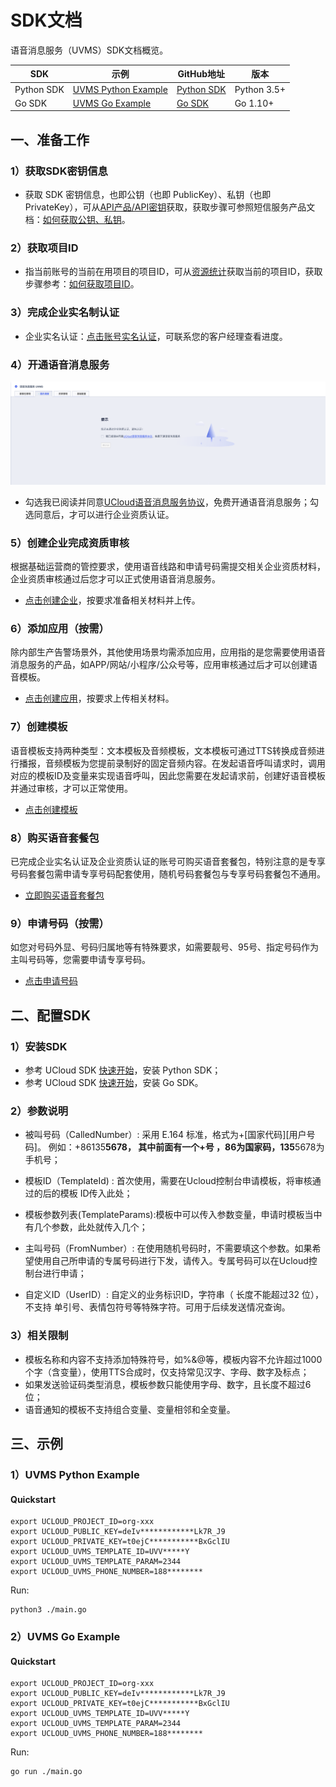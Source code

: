 <!--一下子提供一种思路，欢迎大家发挥 -->

# SDK文档

语音消息服务（UVMS）SDK文档概览。

|SDK|示例|GitHub地址|版本|
|---|------|--------|-----|
|Python SDK|[UVMS Python Example](#_1）uvms-python-example)|[Python SDK](https://github.com/ucloud/ucloud-sdk-python3)|Python 3.5+|
|Go SDK|[UVMS Go Example](#_2）uvms-go-example)|[Go SDK](https://github.com/ucloud/ucloud-sdk-go)|Go 1.10+|


## 一、准备工作

### 1）获取SDK密钥信息
* 获取 SDK 密钥信息，也即公钥（也即 PublicKey）、私钥（也即 PrivateKey），可从[API产品/API密钥](https://console.ucloud.cn/uaccount/api_manage)获取，获取步骤可参照短信服务产品文档：[如何获取公钥、私钥](https://docs.ucloud.cn/usms/faq/1109)。


### 2）获取项目ID
* 指当前账号的当前在用项目的项目ID，可从[资源统计](https://console.ucloud.cn/dashboard)获取当前的项目ID，获取步骤参考：[如何获取项目ID](https://docs.ucloud.cn/usms/faq/1109)。


### 3）完成企业实名制认证

* 企业实名认证：[点击账号实名认证](https://passport.ucloud.cn/login?service=https%3A%2F%2Fconsole.ucloud.cn%2Fuaccount%2Fauthentication#login)，可联系您的客户经理查看进度。


### 4）开通语音消息服务

![开通服务.png](images/开通服务.png)

* 勾选我已阅读并同意[UCloud语音消息服务协议](/uvms/introduction/agreement.md)，免费开通语音消息服务；勾选同意后，才可以进行企业资质认证。


### 5）创建企业完成资质审核

根据基础运营商的管控要求，使用语音线路和申请号码需提交相关企业资质材料，企业资质审核通过后您才可以正式使用语音消息服务。

* [点击创建企业](https://console.ucloud.cn/uvms/company/create)，按要求准备相关材料并上传。


### 6）添加应用（按需）

除内部生产告警场景外，其他使用场景均需添加应用，应用指的是您需要使用语音消息服务的产品，如APP/网站/小程序/公众号等，应用审核通过后才可以创建语音模板。

* [点击创建应用](https://console.ucloud.cn/uvms/qualification)，按要求上传相关材料。


### 7）创建模板

语音模板支持两种类型：文本模板及音频模板，文本模板可通过TTS转换成音频进行播报，音频模板为您提前录制好的固定音频内容。在发起语音呼叫请求时，调用对应的模板ID及变量来实现语音呼叫，因此您需要在发起请求前，创建好语音模板并通过审核，才可以正常使用。

* [点击创建模板](https://console.ucloud.cn/uvms/interval)


### 8）购买语音套餐包

已完成企业实名认证及企业资质认证的账号可购买语音套餐包，特别注意的是专享号码套餐包需申请专享号码配套使用，随机号码套餐包与专享号码套餐包不通用。

* [立即购买语音套餐包](https://console.ucloud.cn/uvms/buy?Purpose=1)


### 9）申请号码（按需）

如您对号码外显、号码归属地等有特殊要求，如需要靓号、95号、指定号码作为主叫号码等，您需要申请专享号码。

* [点击申请号码](https://console.ucloud.cn/uvms/interval)



## 二、配置SDK

### 1）安装SDK

* 参考 UCloud SDK [快速开始](https://docs.ucloud.cn/opensdk-python/quickstart)，安装 Python SDK；
* 参考 UCloud SDK [快速开始](https://docs.ucloud.cn/opensdk-go/quickstart)，安装 Go SDK。


### 2）参数说明

* 被叫号码（CalledNumber）: 采用 E.164 标准，格式为+[国家代码][用户号码]。 例如：+86135****5678， 其中前面有一个+号 ，86为国家码，135****5678为手机号；

* 模板ID（TemplateId) : 首次使用，需要在Ucloud控制台申请模板，将审核通过的后的模板 ID传入此处；

* 模板参数列表(TemplateParams):模板中可以传入参数变量，申请时模板当中有几个参数，此处就传入几个；

* 主叫号码（FromNumber）: 在使用随机号码时，不需要填这个参数。如果希望使用自己所申请的专属号码进行下发，请传入。专属号码可以在Ucloud控制台进行申请；

* 自定义ID（UserID）: 自定义的业务标识ID，字符串（ 长度不能超过32 位），不支持 单引号、表情包符号等特殊字符。可用于后续发送情况查询。


### 3）相关限制

* 模板名称和内容不支持添加特殊符号，如%&@等，模板内容不允许超过1000个字（含变量），使用TTS合成时，仅支持常见汉字、字母、数字及标点；
* 如果发送验证码类型消息，模板参数只能使用字母、数字，且长度不超过6位；
* 语音通知的模板不支持组合变量、变量相邻和全变量。


## 三、示例

### 1）UVMS Python Example

#### Quickstart

```shell
export UCLOUD_PROJECT_ID=org-xxx
export UCLOUD_PUBLIC_KEY=deIv************Lk7R_J9
export UCLOUD_PRIVATE_KEY=t0ejC***********BxGclIU
export UCLOUD_UVMS_TEMPLATE_ID=UVV*****Y
export UCLOUD_UVMS_TEMPLATE_PARAM=2344
export UCLOUD_UVMS_PHONE_NUMBER=188********
```

Run:

```
python3 ./main.go
```


### 2）UVMS Go Example

#### Quickstart

```shell
export UCLOUD_PROJECT_ID=org-xxx
export UCLOUD_PUBLIC_KEY=deIv************Lk7R_J9
export UCLOUD_PRIVATE_KEY=t0ejC***********BxGclIU
export UCLOUD_UVMS_TEMPLATE_ID=UVV*****Y
export UCLOUD_UVMS_TEMPLATE_PARAM=2344
export UCLOUD_UVMS_PHONE_NUMBER=188********
```

Run:

```
go run ./main.go
```
